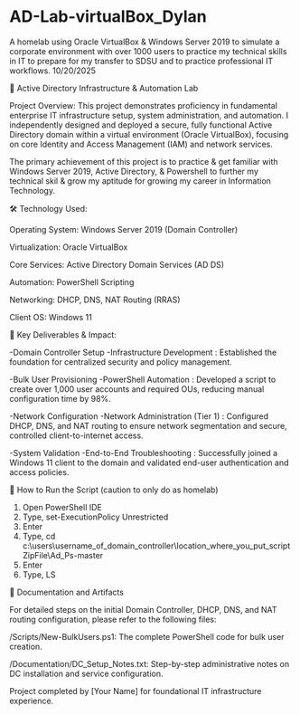 # AD-Lab-virtualBox_Dylan
A homelab using Oracle VirtualBox &amp; Windows Server 2019 to simulate a corporate environment with over 1000 users to practice my technical skills in IT to prepare for my transfer to SDSU and to practice professional IT workflows. 10/20/2025

📂 Active Directory Infrastructure & Automation Lab

Project Overview:
This project demonstrates proficiency in fundamental enterprise IT infrastructure setup, system administration, and automation. I independently designed and deployed a secure, fully functional Active Directory domain within a virtual environment (Oracle VirtualBox), focusing on core Identity and Access Management (IAM) and network services.

The primary achievement of this project is to practice & get familiar with Windows Server 2019, Active Directory, & Powershell to further my technical skil & grow my aptitude for growing my career in Information Technology.

🛠️ Technology Used:

Operating System: Windows Server 2019 (Domain Controller)

Virtualization: Oracle VirtualBox

Core Services: Active Directory Domain Services (AD DS)

Automation: PowerShell Scripting

Networking: DHCP, DNS, NAT Routing (RRAS)

Client OS: Windows 11

🔑 Key Deliverables & Impact:

-Domain Controller Setup
    -Infrastructure Development : Established the foundation for centralized security and policy management.

-Bulk User Provisioning
     -PowerShell Automation : Developed a script to create over 1,000 user accounts and required OUs, reducing manual configuration time by 98%.

-Network Configuration
      -Network Administration (Tier 1) : Configured DHCP, DNS, and NAT routing to ensure network segmentation and secure, controlled client-to-internet access.

-System Validation
       -End-to-End Troubleshooting : Successfully joined a Windows 11 client to the domain and validated end-user authentication and access policies.

🚀 How to Run the Script (caution to only do as homelab)
1) Open PowerShell IDE
2) Type, set-ExecutionPolicy Unrestricted
3) Enter
4) Type, cd c:\users\username_of_domain_controller\location_where_you_put_scriptZipFile\Ad_Ps-master
5) Enter
6) Type, LS
   



📄 Documentation and Artifacts

For detailed steps on the initial Domain Controller, DHCP, DNS, and NAT routing configuration, please refer to the following files:

/Scripts/New-BulkUsers.ps1: The complete PowerShell code for bulk user creation.

/Documentation/DC_Setup_Notes.txt: Step-by-step administrative notes on DC installation and service configuration.

Project completed by [Your Name] for foundational IT infrastructure experience.
